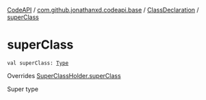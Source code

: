 [CodeAPI](../../index.md) / [com.github.jonathanxd.codeapi.base](../index.md) / [ClassDeclaration](index.md) / [superClass](.)

# superClass

`val superClass: `[`Type`](http://docs.oracle.com/javase/6/docs/api/java/lang/reflect/Type.html)

Overrides [SuperClassHolder.superClass](../-super-class-holder/super-class.md)

Super type

